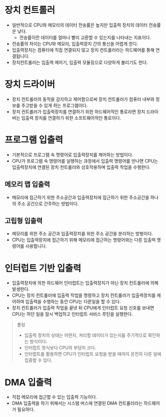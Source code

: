 # 장치 컨트롤러

- 일반적으로 CPU와 메모리의 데이터 전송률은 높지만 입출력 장치의 데이터 전송률은 낮다.
  - 전송률이란 데이터를 얼마나 빨리 교환할 수 있는지를 나타내는 지표이다.
- 전송률의 차이는 CPU와 메모리, 입출력장치 간의 통신을 어렵게 한다.
- 입출력장치는 컴퓨터에 직접 연결되지 않고 장치 컨트롤러라는 하드웨어를 통해 연결됩니다.
- 장치컨트롤러는 입출력 제어기, 입출력 모듈등으로 다양하게 불리기도 한다.

# 장치 드라이버

- 장치 컨트롤러의 동작을 감지하고 제어함으로써 장치 컨트롤러가 컴퓨터 내부와 정보를 주고받을 수 있게 하는 프로그램이다.
- 장치 컨트롤러가 입출력장치를 연결하기 위한 하드웨어적인 통로라면 장치 드라이버는 입출력 장치를 연결하기 위한 소프트웨어적인 통로이다.

# 프로그램 입출력

- 기본적으로 프로그램 속 명령어로 입출력장치를 제어하는 방법이다.
- CPU가 프로그램 속 명령어를 실행하는 과정에서 입출력 명령어를 만나면 CPU는 입출력장치에 연결된 장치 컨트롤러와 상호작용하며 입출력 작업을 수행한다.

## 메모리 맵 입출력

- 메모리에 접근하기 위한 주소공간과 입출력장치에 접근하기 위한 주소공간을 하나의 주소 공간으로 간주하는 방법이다.

## 고립형 입출력

- 메모리를 위한 주소 공간과 입출력장치를 위한 주소 공간을 분리하는 방벙이다.
- CPU는 입출력장치에 접근하기 위해 메모리에 접근하는 명령어와는 다른 입출력 명령어를 사용합니다.

# 인터럽트 기반 입출력

- 입출력장치에 의한 하드웨어 인터럽트는 입출력장치가 아닌 장치 컨트롤러에 의해 발생한다.
- CPU는 장치 컨트롤러에 입출력 작업을 명령하고 장치 컨트롤러가 입출력장치를 제어하며 입출력을 수행하는 동안 CPU는 다른일을 할 수 있다.
- 장치 컨트롤러가 입출력 작업을 끝낸 뒤 CPU에게 인터럽트 요청 신호를 보내면 CPU는 하던 일을 잠시 백업하고 인터럽트 서비스 루틴을 실행한다.

> 폴링
>
> - 입출력 장치의 상태는 어떤지, 처리할 데이터가 있는지를 주기적으로 확인하는 방식이다.
> - 인터럽트 방식보다 CPU의 부담이 크다.
> - 인터럽트를 활용하면 CPU가 인터럽트 요청을 받을 때까지 온전히 다른 일에 집중할 수 있다.

# DMA 입출력

- 직접 메모리에 접근할 수 있는 입출력 기능이다.
- DMA 입출력을 하기 위해서는 시스템 버스에 연결된 DMA 컨트롤러라는 하드웨어가 필요하다.
